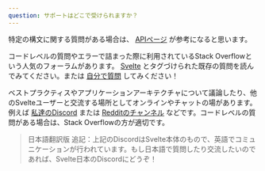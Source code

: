 ```yaml
---
question: サポートはどこで受けられますか？
---
```


特定の構文に関する質問がある場合は、 [APIページ](docs) が参考になると思います。

コードレベルの質問やエラーで詰まった際に利用されているStack Overflowという人気のフォーラムがあります。 [Svelte](https://stackoverflow.com/questions/tagged/svelte+or+svelte-3) とタグづけられた既存の質問を読んでみてください。または [自分で質問](https://stackoverflow.com/questions/ask?tags=svelte) してみください！

ベストプラクティスやアプリケーションアーキテクチャについて議論したり、他のSvelteユーザーと交流する場所としてオンラインやチャットの場があります。例えば [私達のDiscord](https://svelte.dev/chat) または [Redditのチャンネル](https://www.reddit.com/r/sveltejs/) などです。コードレベルの質問がある場合は、Stack Overflowの方が適切です。

> 日本語翻訳版 追記：上記のDiscordはSvelte本体のもので、英語でコミュニケーションが行われています。もし日本語で質問したり交流したいのであれば、Svelte日本のDiscordにどうぞ！
